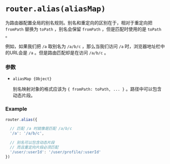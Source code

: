 # `router.alias(aliasMap)`

为路由器配置全局的别名规则。别名和重定向的区别在于，相对于重定向把 `fromPath` 替换为 `toPath` ，别名会保留 `fromPath` ，但是匹配时使用的是 `toPath` 。

例如，如果我们把 `/a` 取别名为 `/a/b/c` ，那么当我们访问 `/a` 时，浏览器地址栏中的URL会是 `/a` 。但是路由匹配却是在访问 `/a/b/c` 。

### 参数

- `aliasMap {Object}`

  别名映射对象的格式应该为 `{ fromPath: toPath, ... }` 。路径中可以包含动态片段。

### Example

``` js
router.alias({

  // 匹配 /a 时就像是匹配 /a/b/c
  '/a': '/a/b/c',

  // 别名可以包含动态片段
  // 而且重定向片段必须匹配
  '/user/:userId': '/user/profile/:userId'
})
```
